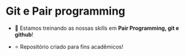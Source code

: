 #  Git e Pair programming

- :rocket: Estamos treinando as nossas skills em **Pair Programming, git e github**!

- :star: Repositório criado para fins acadêmicos!
